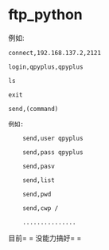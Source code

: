 # ftp_python

例如:

	connect,192.168.137.2,2121
	
	login,qpyplus,qpyplus
	
	ls
	
	exit
	
	send,(command)
	
	例如:
	
		send,user qpyplus
		
		send,pass qpyplus
		
		send,pasv
		
		send,list
		
		send,pwd
		
		send,cwp /
		
		...............
		


目前= = 没能力搞好= =
